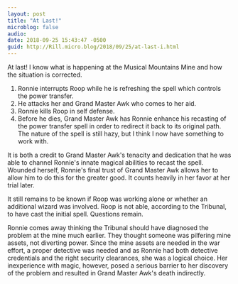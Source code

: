 ```yaml
---
layout: post
title: "At Last!"
microblog: false
audio: 
date: 2018-09-25 15:43:47 -0500
guid: http://Rill.micro.blog/2018/09/25/at-last-i.html
---
```

At last! I know what is happening at the Musical Mountains Mine and how the situation is corrected.

1. Ronnie interrupts Roop while he is refreshing the spell which controls the power transfer.
2. He attacks her and Grand Master Awk who comes to her aid.
3. Ronnie kills Roop in self defense.
4. Before he dies, Grand Master Awk has Ronnie enhance his recasting of the power transfer spell in order to redirect it back to its original path.
The nature of the spell is still hazy, but I think I now have something to work with.

It is both a credit to Grand Master Awk's tenacity and dedication that he was able to channel Ronnie's innate magical abilities to recast the spell. Wounded herself, Ronnie's final trust of Grand Master Awk allows her to allow him to do this for the greater good. It counts heavily in her favor at her trial later.

It still remains to be known if Roop was working alone or whether an additional wizard was involved. Roop is not able, according to the Tribunal, to have cast the initial spell. Questions remain.

Ronnie comes away thinking the Tribunal should have diagnosed the problem at the mine much earlier. They thought someone was pilfering mine assets, not diverting power. Since the mine assets are needed in the war effort, a proper detective was needed and as Ronnie had both detective credentials and the right security clearances, she was a logical choice. Her inexperience with magic, however, posed a serious barrier to her discovery of the problem and resulted in Grand Master Awk's death indirectly.
